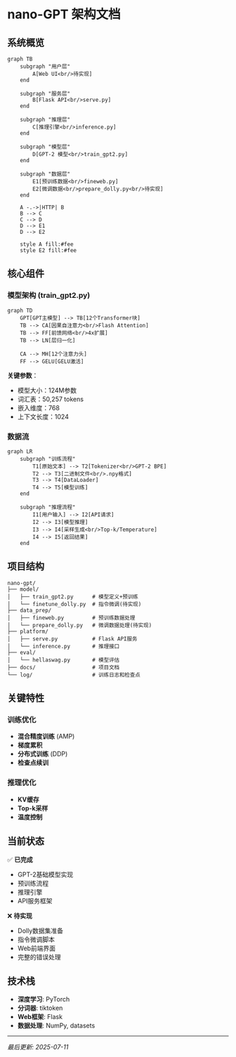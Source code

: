 # nano-GPT 架构文档

## 系统概览

```mermaid
graph TB
    subgraph "用户层"
        A[Web UI<br/>待实现]
    end
    
    subgraph "服务层"
        B[Flask API<br/>serve.py]
    end
    
    subgraph "推理层"
        C[推理引擎<br/>inference.py]
    end
    
    subgraph "模型层"
        D[GPT-2 模型<br/>train_gpt2.py]
    end
    
    subgraph "数据层"
        E1[预训练数据<br/>fineweb.py]
        E2[微调数据<br/>prepare_dolly.py<br/>待实现]
    end
    
    A -.->|HTTP| B
    B --> C
    C --> D
    D --> E1
    D --> E2
    
    style A fill:#fee
    style E2 fill:#fee
```

## 核心组件

### 模型架构 (train_gpt2.py)

```mermaid
graph TD
    GPT[GPT主模型] --> TB[12个Transformer块]
    TB --> CA[因果自注意力<br/>Flash Attention]
    TB --> FF[前馈网络<br/>4x扩展]
    TB --> LN[层归一化]
    
    CA --> MH[12个注意力头]
    FF --> GELU[GELU激活]
```

**关键参数**：
- 模型大小：124M参数
- 词汇表：50,257 tokens
- 嵌入维度：768
- 上下文长度：1024

### 数据流

```mermaid
graph LR
    subgraph "训练流程"
        T1[原始文本] --> T2[Tokenizer<br/>GPT-2 BPE]
        T2 --> T3[二进制文件<br/>.npy格式]
        T3 --> T4[DataLoader]
        T4 --> T5[模型训练]
    end
    
    subgraph "推理流程"
        I1[用户输入] --> I2[API请求]
        I2 --> I3[模型推理]
        I3 --> I4[采样生成<br/>Top-k/Temperature]
        I4 --> I5[返回结果]
    end
```

## 项目结构

```
nano-gpt/
├── model/
│   ├── train_gpt2.py      # 模型定义+预训练
│   └── finetune_dolly.py  # 指令微调(待实现)
├── data_prep/
│   ├── fineweb.py         # 预训练数据处理
│   └── prepare_dolly.py   # 微调数据处理(待实现)
├── platform/
│   ├── serve.py           # Flask API服务
│   └── inference.py       # 推理接口
├── eval/
│   └── hellaswag.py       # 模型评估
├── docs/                  # 项目文档
└── log/                   # 训练日志和检查点
```

## 关键特性

### 训练优化
- **混合精度训练** (AMP)
- **梯度累积**
- **分布式训练** (DDP)
- **检查点续训**

### 推理优化
- **KV缓存**
- **Top-k采样**
- **温度控制**

## 当前状态

✅ **已完成**
- GPT-2基础模型实现
- 预训练流程
- 推理引擎
- API服务框架

❌ **待实现**
- Dolly数据集准备
- 指令微调脚本
- Web前端界面
- 完整的错误处理

## 技术栈

- **深度学习**: PyTorch
- **分词器**: tiktoken
- **Web框架**: Flask
- **数据处理**: NumPy, datasets

---
*最后更新: 2025-07-11*